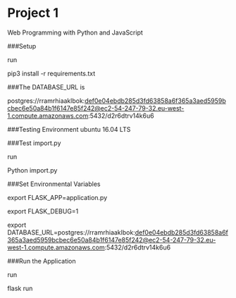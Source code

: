 # Project 1

Web Programming with Python and JavaScript

###Setup

run

pip3 install -r requirements.txt

###The DATABASE_URL is

postgres://rramrhiaaklbok:def0e04ebdb285d3fd63858a6f365a3aed5959bcbec6e50a84b1f6147e85f242@ec2-54-247-79-32.eu-west-1.compute.amazonaws.com:5432/d2r6dtrv14k6u6

###Testing Environment
ubuntu 16.04 LTS

###Test import.py

run

Python import.py

###Set Environmental Variables

export FLASK_APP=application.py

export FLASK_DEBUG=1

export DATABASE_URL=postgres://rramrhiaaklbok:def0e04ebdb285d3fd63858a6f365a3aed5959bcbec6e50a84b1f6147e85f242@ec2-54-247-79-32.eu-west-1.compute.amazonaws.com:5432/d2r6dtrv14k6u6

###Run the Application

run

flask run